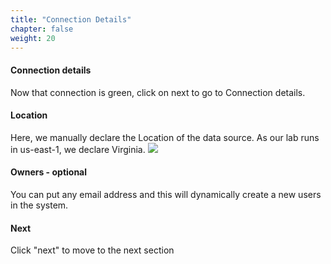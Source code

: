 ```yaml
---
title: "Connection Details"
chapter: false
weight: 20
---
```


#### Connection details
Now that connection is green, click on next to go to Connection details.

#### Location
Here, we manually declare the Location of the data source. As our lab runs in us-east-1, we declare Virginia.
![](/images/new_ds_structured/details.png)

#### Owners - optional
You can put any email address and this will dynamically create a new users in the system.

#### Next
Click "next" to move to the next section